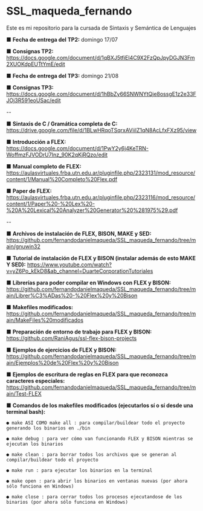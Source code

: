 # SSL_maqueda_fernando
Este es mi repositorio para la cursada de Sintaxis y Semántica de Lenguajes

■ **Fecha de entrega del TP2:** domingo 17/07

■ **Consignas TP2:** https://docs.google.com/document/d/1qBXJ5tfiEI4C9X2FzQpJpyDGJN3Fm2XUOKdpEUTtYmE/edit

■ **Fecha de entrega del TP3:** domingo 21/08

■ **Consignas TP3:** https://docs.google.com/document/d/1hBbZy66SNWNYtQje8ossgE1z2e33FJOj3R591eoUSac/edit

--

■ **Sintaxis de C / Gramática completa de C:** https://drive.google.com/file/d/1BLwHRqoTSqrxAViiIZ1qN8AcLfxFXz95/view

■ **Introducción a FLEX:** https://docs.google.com/document/d/1PwY2y6j4KeTRN-WoffmzFJVODrU7Inz_90K2qKjRQzo/edit

■ **Manual completo de FLEX:** https://aulasvirtuales.frba.utn.edu.ar/pluginfile.php/2323131/mod_resource/content/1/Manual%20Completo%20Flex.pdf

■ **Paper de FLEX:** https://aulasvirtuales.frba.utn.edu.ar/pluginfile.php/2323116/mod_resource/content/1/Paper%20-%20Lex%20-%20A%20Lexical%20Analyzer%20Generator%20%281975%29.pdf

--

■ **Archivos de instalación de FLEX, BISON, MAKE y SED:** https://github.com/fernandodanielmaqueda/SSL_maqueda_fernando/tree/main/gnuwin32

■ **Tutorial de instalación de FLEX y BISON (instalar además de esto MAKE Y SED):** https://www.youtube.com/watch?v=yZ6Po_kEkD8&ab_channel=DuarteCorporationTutoriales

■ **Librerías para poder compilar en Windows con FLEX y BISON:** https://github.com/fernandodanielmaqueda/SSL_maqueda_fernando/tree/main/Librer%C3%ADas%20-%20Flex%20y%20Bison

■ **Makefiles modificados:** https://github.com/fernandodanielmaqueda/SSL_maqueda_fernando/tree/main/MakeFiles%20modificados

■ **Preparación de entorno de trabajo para FLEX y BISON:** https://github.com/RaniAgus/ssl-flex-bison-projects

■ **Ejemplos de ejercicios de FLEX y BISON:** https://github.com/fernandodanielmaqueda/SSL_maqueda_fernando/tree/main/Ejemplos%20de%20Flex%20y%20Bison

■ **Ejemplos de escritura de reglas en FLEX para que reconozca caracteres especiales:** https://github.com/fernandodanielmaqueda/SSL_maqueda_fernando/tree/main/Test-FLEX

■ **Comandos de los makefiles modificados (ejecutarlos sí o sí desde una terminal bash):**

	● make ASÍ COMO make all : para compilar/buildear todo el proyecto generando los binarios en ./bin
	
	● make debug : para ver cómo van funcionando FLEX y BISON mientras se ejecutan los binarios
	
	● make clean : para borrar todos los archivos que se generan al compilar/buildear todo el proyecto
	
	● make run : para ejecutar los binarios en la terminal
	
	● make open : para abrir los binarios en ventanas nuevas (por ahora sólo funciona en Windows)
	
	● make close : para cerrar todos los procesos ejecutandose de los binarios (por ahora sólo funciona en Windows)
